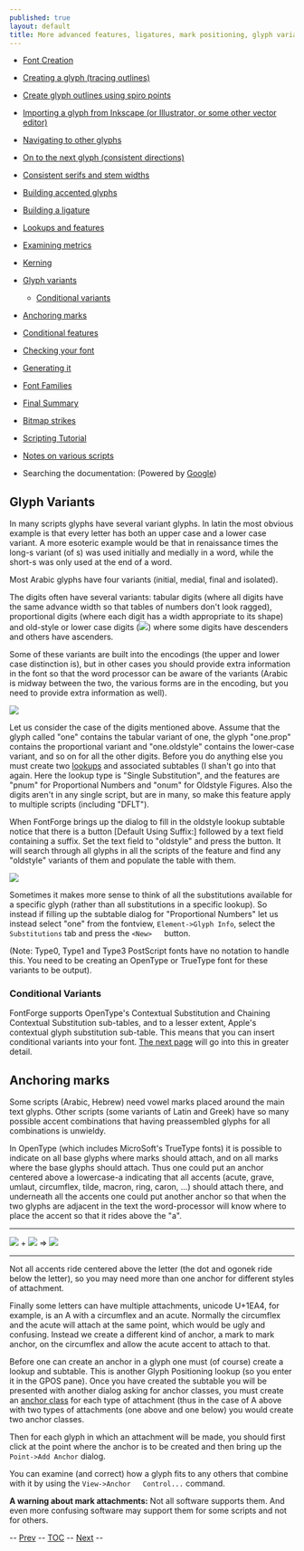 ```yaml
---
published: true
layout: default
title: More advanced features, ligatures, mark positioning, glyph variants
---
```



-   [Font Creation](editexample.html#FontCreate)
-   [Creating a glyph (tracing outlines)](editexample.html#CharCreate)
-   [Create glyph outlines using spiro points](editspiro.html)
-   [Importing a glyph from Inkscape (or Illustrator, or some other
    vector editor)](importexample.html)
-   [Navigating to other glyphs](editexample2.html#Navigating)
-   [On to the next glyph (consistent
    directions)](editexample2.html#Creating-o)
-   [Consistent serifs and stem
    widths](editexample3.html#consistent-stems)
-   [Building accented glyphs](editexample4.html#accents)
-   [Building a ligature](editexample4.html#ligature)
-   [Lookups and features](editexample4.html#lookups)
-   [Examining metrics](editexample5.html#metrics)
-   [Kerning](editexample5.html#Kerning)
-   [Glyph variants](editexample6.html#Variants)
    -   [Conditional variants](editexample6.html#Conditional)

-   [Anchoring marks](editexample6.html#Marks)
-   [Conditional features](editexample6-5.html#Conditional)
-   [Checking your font](editexample7.html#checking)
-   [Generating it](editexample7.html#generating)
-   [Font Families](editexample7.html#Families)
-   [Final Summary](editexample7.html#summary)
-   [Bitmap strikes](editexample8.html)
-   [Scripting Tutorial](scripting-tutorial.html)
-   [Notes on various scripts](scriptnotes.html#Special)
-   Searching the documentation: (Powered by
    [Google](http://www.google.com/))

Glyph Variants
--------------

In many scripts glyphs have several variant glyphs. In latin the most
obvious example is that every letter has both an upper case and a lower
case variant. A more esoteric example would be that in renaissance times
the long-s variant (of s) was used initially and medially in a word,
while the short-s was only used at the end of a word.

Most Arabic glyphs have four variants (initial, medial, final and
isolated).

The digits often have several variants: tabular digits (where all digits
have the same advance width so that tables of numbers don't look
ragged), proportional digits (where each digit has a width appropriate
to its shape) and old-style or lower case digits (![](img/lcdigits.png))
where some digits have descenders and others have ascenders.

Some of these variants are built into the encodings (the upper and lower
case distinction is), but in other cases you should provide extra
information in the font so that the word processor can be aware of the
variants (Arabic is midway between the two, the various forms are in the
encoding, but you need to provide extra information as well).

![](img/subtable-oldstyle.png)

Let us consider the case of the digits
mentioned above. Assume that the glyph called "one" contains the tabular
variant of one, the glyph "one.prop" contains the proportional variant
and "one.oldstyle" contains the lower-case variant, and so on for all
the other digits. Before you do anything else you must create two
[lookups](editexample4.html#lookups) and associated subtables (I shan't
go into that again. Here the lookup type is "Single Substitution", and
the features are "pnum" for Proportional Numbers and "onum" for Oldstyle
Figures. Also the digits aren't in any single script, but are in many,
so make this feature apply to multiple scripts (including "DFLT").

When FontForge brings up the dialog to fill in the oldstyle lookup
subtable notice that there is a button [Default Using Suffix:] followed
by a text field containing a suffix. Set the text field to "oldstyle"
and press the button. It will search through all glyphs in all the
scripts of the feature and find any "oldstyle" variants of them and
populate the table with them.

![](img/glyphinfo-one.png)

Sometimes it makes more sense to think of all the
substitutions available for a specific glyph (rather than all
substitutions in a specific lookup). So instead if filling up the
subtable dialog for "Proportional Numbers" let us instead select "one"
from the fontview, `Element->Glyph Info`, select the `Substitutions` tab
and press the `<New>   `button.

(Note: Type0, Type1 and Type3 PostScript fonts have no notation to
handle this. You need to be creating an OpenType or TrueType font for
these variants to be output).

### Conditional Variants

FontForge supports OpenType's Contextual Substitution and Chaining
Contextual Substitution sub-tables, and to a lesser extent, Apple's
contextual glyph substitution sub-table. This means that you can insert
conditional variants into your font. [The next
page](editexample6-5.html#Conditional) will go into this in greater
detail.

Anchoring marks
---------------

Some scripts (Arabic, Hebrew) need vowel marks placed around the main
text glyphs. Other scripts (some variants of Latin and Greek) have so
many possible accent combinations that having preassembled glyphs for
all combinations is unwieldy.

In OpenType (which includes MicroSoft's TrueType fonts) it is possible
to indicate on all base glyphs where marks should attach, and on all
marks where the base glyphs should attach. Thus one could put an anchor
centered above a lowercase-a indicating that all accents (acute, grave,
umlaut, circumflex, tilde, macron, ring, caron, ...) should attach
there, and underneath all the accents one could put another anchor so
that when the two glyphs are adjacent in the text the word-processor
will know where to place the accent so that it rides above the "a".

--------------------------- - ------------------------------- --- ----------------------
![](img/a_with_anchor.png)  + ![](img/grave_with_anchor.png)  =\> ![](img/agrave_anchored.png)
--------------------------- - ------------------------------- --- ----------------------

Not all accents ride centered above the letter (the dot and ogonek ride
below the letter), so you may need more than one anchor for different
styles of attachment.

Finally some letters can have multiple attachments, unicode U+1EA4, for
example, is an A with a circumflex and an acute. Normally the circumflex
and the acute will attach at the same point, which would be ugly and
confusing. Instead we create a different kind of anchor, a mark to mark
anchor, on the circumflex and allow the acute accent to attach to that.

Before one can create an anchor in a glyph one must (of course) create a
lookup and subtable. This is another Glyph Positioning lookup (so you
enter it in the GPOS pane). Once you have created the subtable you will
be presented with another dialog asking for anchor classes, you must
create an [anchor class](overview.html#Anchors) for each type of
attachment (thus in the case of A above with two types of attachments
(one above and one below) you would create two anchor classes.

Then for each glyph in which an attachment will be made, you should
first click at the point where the anchor is to be created and then
bring up the `Point->Add Anchor` dialog.

You can examine (and correct) how a glyph fits to any others that
combine with it by using the `View->Anchor   Control...` command.

**A warning about mark attachments:** Not all software supports them.
And even more confusing software may support them for some scripts and
not for others.

-- [Prev](editexample5.html) -- [TOC](overview.html) --
[Next](editexample6-5.html) --

